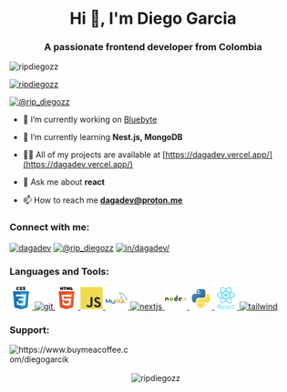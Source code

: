 <h1 align="center">Hi 👋, I'm Diego Garcia</h1>
<h3 align="center">A passionate frontend developer from Colombia</h3>

<p align="left"> <img src="https://komarev.com/ghpvc/?username=ripdiegozz&label=Profile%20views&color=0e75b6&style=flat" alt="ripdiegozz" /> </p>

<p align="left"> <a href="https://github.com/ryo-ma/github-profile-trophy"><img src="https://github-profile-trophy.vercel.app/?username=ripdiegozz" alt="ripdiegozz" /></a> </p>

<p align="left"> <a href="https://twitter.com/@rip_diegozz" target="blank"><img src="https://img.shields.io/twitter/follow/@rip_diegozz?logo=twitter&style=for-the-badge" alt="@rip_diegozz" /></a> </p>

- 🔭 I’m currently working on [Bluebyte](https://github.com/Ripdiegozz/BluebyteStore)

- 🌱 I’m currently learning **Nest.js, MongoDB**

- 👨‍💻 All of my projects are available at [https://dagadev.vercel.app/](https://dagadev.vercel.app/)

- 💬 Ask me about **react**

- 📫 How to reach me **dagadev@proton.me**

<h3 align="left">Connect with me:</h3>
<p align="left">
<a href="https://dev.to/dagadev" target="blank"><img align="center" src="https://raw.githubusercontent.com/rahuldkjain/github-profile-readme-generator/master/src/images/icons/Social/devto.svg" alt="dagadev" height="30" width="40" /></a>
<a href="https://twitter.com/@rip_diegozz" target="blank"><img align="center" src="https://raw.githubusercontent.com/rahuldkjain/github-profile-readme-generator/master/src/images/icons/Social/twitter.svg" alt="@rip_diegozz" height="30" width="40" /></a>
<a href="https://linkedin.com/in/in/dagadev/" target="blank"><img align="center" src="https://raw.githubusercontent.com/rahuldkjain/github-profile-readme-generator/master/src/images/icons/Social/linked-in-alt.svg" alt="in/dagadev/" height="30" width="40" /></a>
</p>

<h3 align="left">Languages and Tools:</h3>
<p align="left"> <a href="https://www.w3schools.com/css/" target="_blank" rel="noreferrer"> <img src="https://raw.githubusercontent.com/devicons/devicon/master/icons/css3/css3-original-wordmark.svg" alt="css3" width="40" height="40"/> </a> <a href="https://git-scm.com/" target="_blank" rel="noreferrer"> <img src="https://www.vectorlogo.zone/logos/git-scm/git-scm-icon.svg" alt="git" width="40" height="40"/> </a> <a href="https://www.w3.org/html/" target="_blank" rel="noreferrer"> <img src="https://raw.githubusercontent.com/devicons/devicon/master/icons/html5/html5-original-wordmark.svg" alt="html5" width="40" height="40"/> </a> <a href="https://developer.mozilla.org/en-US/docs/Web/JavaScript" target="_blank" rel="noreferrer"> <img src="https://raw.githubusercontent.com/devicons/devicon/master/icons/javascript/javascript-original.svg" alt="javascript" width="40" height="40"/> </a> <a href="https://www.mysql.com/" target="_blank" rel="noreferrer"> <img src="https://raw.githubusercontent.com/devicons/devicon/master/icons/mysql/mysql-original-wordmark.svg" alt="mysql" width="40" height="40"/> </a> <a href="https://nextjs.org/" target="_blank" rel="noreferrer"> <img src="https://cdn.worldvectorlogo.com/logos/nextjs-2.svg" alt="nextjs" width="40" height="40"/> </a> <a href="https://nodejs.org" target="_blank" rel="noreferrer"> <img src="https://raw.githubusercontent.com/devicons/devicon/master/icons/nodejs/nodejs-original-wordmark.svg" alt="nodejs" width="40" height="40"/> </a> <a href="https://www.python.org" target="_blank" rel="noreferrer"> <img src="https://raw.githubusercontent.com/devicons/devicon/master/icons/python/python-original.svg" alt="python" width="40" height="40"/> </a> <a href="https://reactjs.org/" target="_blank" rel="noreferrer"> <img src="https://raw.githubusercontent.com/devicons/devicon/master/icons/react/react-original-wordmark.svg" alt="react" width="40" height="40"/> </a> <a href="https://tailwindcss.com/" target="_blank" rel="noreferrer"> <img src="https://www.vectorlogo.zone/logos/tailwindcss/tailwindcss-icon.svg" alt="tailwind" width="40" height="40"/> </a> </p>


<h3 align="left">Support:</h3>
<p><a href="https://www.buymeacoffee.com/https://www.buymeacoffee.com/diegogarcik"> <img align="left" src="https://cdn.buymeacoffee.com/buttons/v2/default-yellow.png" height="50" width="210" alt="https://www.buymeacoffee.com/diegogarcik" /></a></p><br><br>


<p>&nbsp;<img align="center" src="https://github-readme-stats.vercel.app/api?username=ripdiegozz&show_icons=true&locale=en" alt="ripdiegozz" /></p>

